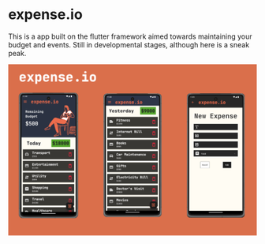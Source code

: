 # expense.io

This is a app built on the flutter framework aimed towards maintaining your budget and events. Still in developmental stages, although here is a sneak peak.

![alt text](expense_draft.jpg)